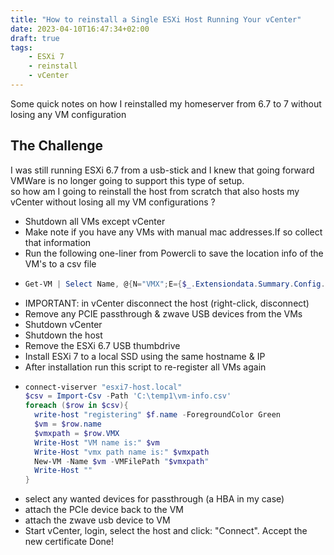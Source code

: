 ```yaml
---
title: "How to reinstall a Single ESXi Host Running Your vCenter"
date: 2023-04-10T16:47:34+02:00
draft: true
tags:
    - ESXi 7
    - reinstall
    - vCenter
---
```


Some quick notes on how I reinstalled my homeserver from 6.7 to 7 without losing any VM configuration

<!--more-->

## The Challenge

I was still running ESXi 6.7 from a usb-stick and I knew that going forward VMWare is no longer going to support this type of setup.  
so how am I going to reinstall the host from scratch that also hosts my vCenter without losing all my VM configurations ?  
- Shutdown all VMs except vCenter
- Make note if you have any VMs with manual mac addresses.If so collect that information
- Run the following one-liner from Powercli to save the location info of the VM's to a csv file
- ```powershell
  Get-VM | Select Name, @{N="VMX";E={$_.Extensiondata.Summary.Config.VmPathName}} | Export-CSV -Path "c:\temp\vm-info.csv" -NoTypeInformation
  ```
- IMPORTANT: in vCenter disconnect the host (right-click, disconnect)
- Remove any PCIE passthrough & zwave USB devices from the VMs
- Shutdown vCenter
- Shutdown the host
- Remove the ESXi 6.7 USB thumbdrive
- Install ESXi 7 to a local SSD using the same hostname & IP
- After installation run this script to re-register all VMs again
- ```powershell
  connect-viserver "esxi7-host.local"
  $csv = Import-Csv -Path 'C:\temp1\vm-info.csv'
  foreach ($row in $csv){
    write-host "registering" $f.name -ForegroundColor Green
    $vm = $row.name
    $vmxpath = $row.VMX
    Write-Host "VM name is:" $vm
    Write-Host "vmx path name is:" $vmxpath
    New-VM -Name $vm -VMFilePath "$vmxpath"
    Write-Host ""
  } 
  ```
- select any wanted devices for passthrough (a HBA in my case)
- attach the PCIe device back to the VM
- attach the zwave usb device to VM
- Start vCenter, login, select the host and click: "Connect". Accept the new certificate
Done!
